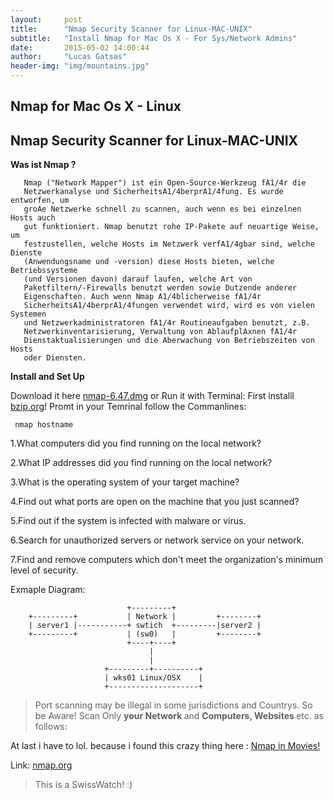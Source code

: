 ```yaml
---
layout:     post
title:      "Nmap Security Scanner for Linux-MAC-UNIX"
subtitle:   "Install Nmap for Mac Os X - For Sys/Network Admins"
date:       2015-05-02 14:00:44
author:     "Lucas Gatsas"
header-img: "img/mountains.jpg"
---
```

<h2 class="section-heading">Nmap for Mac Os X - Linux</h2>
<h2 class="section-heading">Nmap Security Scanner for Linux-MAC-UNIX </h2>



<strong> Was ist Nmap ? </strong> 


       Nmap ("Network Mapper") ist ein Open-Source-Werkzeug fA1/4r die
       Netzwerkanalyse und SicherheitsA1/4berprA1/4fung. Es wurde entworfen, um
       groAe Netzwerke schnell zu scannen, auch wenn es bei einzelnen Hosts auch
       gut funktioniert. Nmap benutzt rohe IP-Pakete auf neuartige Weise, um
       festzustellen, welche Hosts im Netzwerk verfA1/4gbar sind, welche Dienste
       (Anwendungsname und -version) diese Hosts bieten, welche Betriebssysteme
       (und Versionen davon) darauf laufen, welche Art von
       Paketfiltern/-Firewalls benutzt werden sowie Dutzende anderer
       Eigenschaften. Auch wenn Nmap A1/4blicherweise fA1/4r
       SicherheitsA1/4berprA1/4fungen verwendet wird, wird es von vielen Systemen
       und Netzwerkadministratoren fA1/4r Routineaufgaben benutzt, z.B.
       Netzwerkinventarisierung, Verwaltung von AblaufplAxnen fA1/4r
       Dienstaktualisierungen und die Aberwachung von Betriebszeiten von Hosts
       oder Diensten.



<strong> Install and Set Up </strong> 


Download it here <a href="https://nmap.org/download.html#macosx">nmap-6.47.dmg</a> or Run it with Terminal: First installl <a href="http://www.bzip.org/">bzip.org</a>! Promt
in your Temrinal follow the Commanlines: 





<code> nmap hostname </code> 



1.What computers did you find running on the local network?

2.What IP addresses did you find running on the local network?

3.What is the operating system of your target machine?

4.Find out what ports are open on the machine that you just scanned?

5.Find out if the system is infected with malware or virus.

6.Search for unauthorized servers or network service on your network.

7.Find and remove computers which don't meet the organization's minimum level of security.



Exmaple Diagram: 



                              +---------+
        +---------+           | Network |         +--------+
        | server1 |-----------+ swtich  +---------|server2 |
        +---------+           | (sw0)   |         +--------+
                              +----+----+
                                   |
                                   |
                         +---------+----------+
                         | wks01 Linux/OSX    |
                         +--------------------+


<blockquote id="strict-alert-red">
Port scanning may be illegal in some jurisdictions and Countrys. So be Aware! Scan Only <strong>your Network </strong> and <strong> Computers, Websites </strong> etc.  as follows:
</blockquote>


At last i have to lol. because i found this crazy thing here : 
<a href="http://nmap.org/movies/#elysium">Nmap in Movies!</a> 

Link: 
<a href="http://nmap.org/download.html#macosx">nmap.org</a> 







<blockquote>
This is a SwissWatch! :)
</blockquote>

